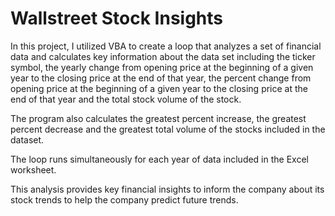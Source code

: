 # Wallstreet Stock Insights 

In this project, I utilized VBA to create a loop that analyzes a set of financial data and calculates key information about the data set including the ticker symbol, the yearly change from opening price at the beginning of a given year to the closing price at the end of that year, the percent change from opening price at the beginning of a given year to the closing price at the end of that year and the total stock volume of the stock. 

The program also calculates the greatest percent increase, the greatest percent decrease and the greatest total volume of the stocks included in the dataset. 

The loop runs simultaneously for each year of data included in the Excel worksheet.

This analysis provides key financial insights to inform the company about its stock trends to help the company predict future trends. 
